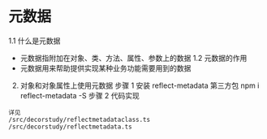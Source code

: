 # 元数据

1.1 什么是元数据

- 元数据指附加在对象、类、方法、属性、参数上的数据
  1.2 元数据的作用
- 元数据用来帮助提供实现某种业务功能需要用到的数据

2. 对象和对象属性上使用元数据
   步骤 1 安装 reflect-metadata 第三方包
   npm i reflect-metadata -S
   步骤 2 代码实现

```
详见
/src/decorstudy/reflectmetadataclass.ts
/src/decorstudy/reflectmetadata.ts
```
